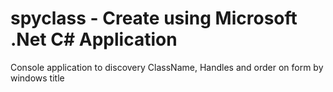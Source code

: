 # spyclass - Create using Microsoft .Net C# Application
Console application to discovery ClassName, Handles and order on form by windows title



